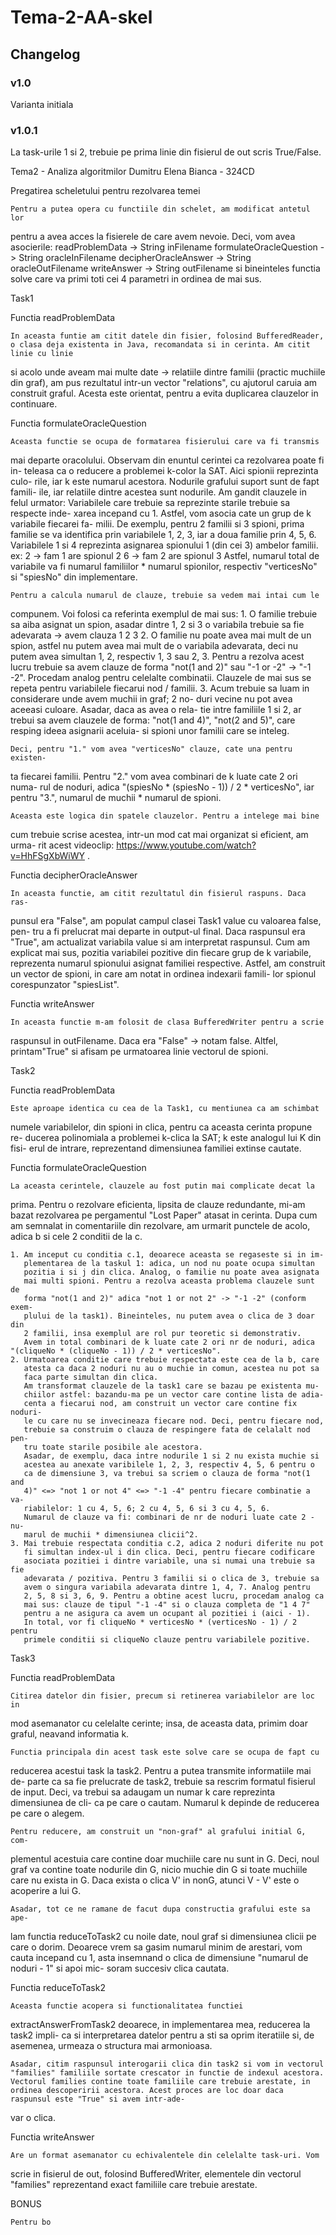 # Tema-2-AA-skel 

## Changelog

### v1.0

Varianta initiala

### v1.0.1

La task-urile 1 si 2, trebuie pe prima linie din fisierul de out scris True/False.



Tema2 - Analiza algoritmilor
Dumitru Elena Bianca - 324CD


Pregatirea scheletului pentru rezolvarea temei

	Pentru a putea opera cu functiile din schelet, am modificat antetul lor
pentru a avea acces la fisierele de care avem nevoie. Deci, vom avea asocierile:
	readProblemData -> String inFilename
	formulateOracleQuestion -> String oracleInFilename
	decipherOracleAnswer -> String oracleOutFilename
	writeAnswer -> String outFilename
si bineinteles functia solve care va primi toti cei 4 parametri in ordinea de 
mai sus.


Task1

Functia readProblemData

	In aceasta funtie am citit datele din fisier, folosind BufferedReader, o clasa deja existenta in Java, recomandata si in cerinta. Am citit linie cu linie
si acolo unde aveam mai multe date -> relatiile dintre familii (practic muchiile
din graf), am pus rezultatul intr-un vector "relations", cu ajutorul caruia am
construit graful. Acesta este orientat, pentru a evita duplicarea clauzelor in
continuare.

Functia formulateOracleQuestion

	Aceasta functie se ocupa de formatarea fisierului care va fi transmis 
mai departe oracolului. Observam din enuntul cerintei ca rezolvarea poate fi in-
teleasa ca o reducere a problemei k-color la SAT. Aici spionii reprezinta culo-
rile, iar k este numarul acestora. Nodurile grafului suport sunt de fapt famili-
ile, iar relatiile dintre acestea sunt nodurile.
	Am gandit clauzele in felul urmator:
	Variabilele care trebuie sa reprezinte starile trebuie sa respecte inde-
xarea incepand cu 1. Astfel, vom asocia cate un grup de k variabile fiecarei fa-
milii. 
	De exemplu, pentru 2 familii si 3 spioni, prima familie se va identifica
prin variabilele 1, 2, 3, iar a doua familie prin 4, 5, 6. Variabilele 1 si 4
reprezinta asignarea spionului 1 (din cei 3) ambelor familii.
ex: 2 -> fam 1 are spionul 2
    6 -> fam 2 are spionul 3
	Astfel, numarul total de variabile va fi numarul familiilor * numarul 
spionilor, respectiv "verticesNo" si "spiesNo" din implementare.

	Pentru a calcula numarul de clauze, trebuie sa vedem mai intai cum le 
compunem. Voi folosi ca referinta exemplul de mai sus:
	1. O familie trebuie sa aiba asignat un spion, asadar dintre 1, 2 si 3
	   o variabila trebuie sa fie adevarata -> avem clauza 1 2 3
	2. O familie nu poate avea mai mult de un spion, astfel nu putem avea
	   mai mult de o variabila adevarata, deci nu putem avea simultan 1, 2,
	   respectiv 1, 3 sau 2, 3. Pentru a rezolva acest lucru trebuie sa avem
	   clauze de forma "not(1 and 2)" sau "-1 or -2" -> "-1 -2". Procedam
	   analog pentru celelalte combinatii.
	Clauzele de mai sus se repeta pentru variabilele fiecarui nod / familii.
	3. Acum trebuie sa luam in considerare unde avem muchii in graf; 2 no-
	   duri vecine nu pot avea aceeasi culoare. Asadar, daca as avea o rela-
	   tie intre familiile 1 si 2, ar trebui sa avem clauzele de forma:
	   "not(1 and 4)", "not(2 and 5)", care resping ideea asignarii aceluia-
	   si spioni unor familii care se inteleg.

	Deci, pentru "1." vom avea "verticesNo" clauze, cate una pentru existen-
ta fiecarei familii. Pentru "2." vom avea combinari de k luate cate 2 ori numa-
rul de noduri, adica "(spiesNo * (spiesNo - 1)) / 2 * verticesNo", iar pentru 
"3.", numarul de muchii * numarul de spioni.

	Aceasta este logica din spatele clauzelor. Pentru a intelege mai bine 
cum trebuie scrise acestea, intr-un mod cat mai organizat si eficient, am urma-
rit acest videoclip: https://www.youtube.com/watch?v=HhFSgXbWiWY .


Functia decipherOracleAnswer

	In aceasta functie, am citit rezultatul din fisierul raspuns. Daca ras-
punsul era "False", am populat campul clasei Task1 value cu valoarea false, pen-
tru a fi prelucrat mai departe in output-ul final. Daca raspunsul era "True", am
actualizat variabila value si am interpretat raspunsul.
	Cum am explicat mai sus, pozitia variabilei pozitive din fiecare grup de
k variabile, reprezenta numarul spionului asignat familiei respective. Astfel, 
am construit un vector de spioni, in care am notat in ordinea indexarii famili-
lor spionul corespunzator "spiesList".

Functia writeAnswer

	In aceasta functie m-am folosit de clasa BufferedWriter pentru a scrie
raspunsul in outFilename. Daca era "False" -> notam false. Altfel, printam"True"
si afisam pe urmatoarea linie vectorul de spioni.


Task2


Functia readProblemData

	Este aproape identica cu cea de la Task1, cu mentiunea ca am schimbat
numele variabilelor, din spioni in clica, pentru ca aceasta cerinta propune re-
ducerea polinomiala a problemei k-clica la SAT; k este analogul lui K din fisi-
erul de intrare, reprezentand dimensiunea familiei extinse cautate.

Functia formulateOracleQuestion

	La aceasta cerintele, clauzele au fost putin mai complicate decat la 
prima. Pentru o rezolvare eficienta, lipsita de clauze redundante, mi-am bazat
rezolvarea pe pergamentul "Lost Paper" atasat in cerinta. 
	Dupa cum am semnalat in comentariile din rezolvare, am urmarit punctele
de acolo, adica b si cele 2 conditii de la c.
	
	1. Am inceput cu conditia c.1, deoarece aceasta se regaseste si in im-
	   plementarea de la taskul 1: adica, un nod nu poate ocupa simultan
	   pozitia i si j din clica. Analog, o familie nu poate avea asignata
	   mai multi spioni. Pentru a rezolva aceasta problema clauzele sunt de
	   forma "not(1 and 2)" adica "not 1 or not 2" -> "-1 -2" (conform exem-
	   plului de la task1). Bineinteles, nu putem avea o clica de 3 doar din
	   2 familii, insa exemplul are rol pur teoretic si demonstrativ.
	   Avem in total combinari de k luate cate 2 ori nr de noduri, adica 		   "(cliqueNo * (cliqueNo - 1)) / 2 * verticesNo".
	2. Urmatoarea conditie care trebuie respectata este cea de la b, care 
	   atesta ca daca 2 noduri nu au o muchie in comun, acestea nu pot sa 
	   faca parte simultan din clica.
	   Am transformat clauzele de la task1 care se bazau pe existenta mu-
	   chiilor astfel: bazandu-ma pe un vector care contine lista de adia-
	   centa a fiecarui nod, am construit un vector care contine fix noduri-
	   le cu care nu se invecineaza fiecare nod. Deci, pentru fiecare nod, 
	   trebuie sa construim o clauza de respingere fata de celalalt nod pen-
	   tru toate starile posibile ale acestora.
	   Asadar, de exemplu, daca intre nodurile 1 si 2 nu exista muchie si 
	   acestea au anexate varibilele 1, 2, 3, respectiv 4, 5, 6 pentru o 
	   ca de dimensiune 3, va trebui sa scriem o clauza de forma "not(1 and
	   4)" <=> "not 1 or not 4" <=> "-1 -4" pentru fiecare combinatie a va-
	   riabilelor: 1 cu 4, 5, 6; 2 cu 4, 5, 6 si 3 cu 4, 5, 6.
	   Numarul de clauze va fi: combinari de nr de noduri luate cate 2 - nu-
	   marul de muchii * dimensiunea clicii^2.
	3. Mai trebuie respectata conditia c.2, adica 2 noduri diferite nu pot
	   fi simultan index-ul i din clica. Deci, pentru fiecare codificare
	   asociata pozitiei i dintre variabile, una si numai una trebuie sa fie
	   adevarata / pozitiva. Pentru 3 familii si o clica de 3, trebuie sa 
	   avem o singura variabila adevarata dintre 1, 4, 7. Analog pentru 
	   2, 5, 8 si 3, 6, 9. Pentru a obtine acest lucru, procedam analog ca
	   mai sus: clauze de tipul "-1 -4" si o clauza completa de "1 4 7" 
	   pentru a ne asigura ca avem un ocupant al pozitiei i (aici - 1).
	   In total, vor fi cliqueNo * verticesNo * (verticesNo - 1) / 2 pentru
	   primele conditii si cliqueNo clauze pentru variabilele pozitive.


Task3


Functia readProblemData

	Citirea datelor din fisier, precum si retinerea variabilelor are loc in
mod asemanator cu celelalte cerinte; insa, de aceasta data, primim doar graful,
neavand informatia k.

	Functia principala din acest task este solve care se ocupa de fapt cu 
reducerea acestui task la task2. Pentru a putea transmite informatiile mai de-
parte ca sa fie prelucrate de task2, trebuie sa rescrim formatul fisierul de 
input. Deci, va trebui sa adaugam un numar k care reprezinta dimensiunea de cli-
ca pe care o cautam. Numarul k depinde de reducerea pe care o alegem.

	Pentru reducere, am construit un "non-graf" al grafului initial G, com-
plementul acestuia care contine doar muchiile care nu sunt in G. Deci, noul graf
va contine toate nodurile din G, nicio muchie din G si toate muchiile care nu 
exista in G. Daca exista o clica V' in nonG, atunci V - V' este o acoperire a 
lui G.

	Asadar, tot ce ne ramane de facut dupa constructia grafului este sa ape-
lam functia reduceToTask2 cu noile date, noul graf si dimensiunea clicii pe care
o dorim. Deoarece vrem sa gasim numarul minim de arestari, vom cauta incepand 
cu 1, asta insemnand o clica de dimensiune "numarul de noduri - 1" si apoi mic-
soram succesiv clica cautata.

Functia reduceToTask2

	Aceasta functie acopera si functionalitatea functiei 
extractAnswerFromTask2 deoarece, in implementarea mea, reducerea la task2 impli-
ca si interpretarea datelor pentru a sti sa oprim iteratiile si, de asemenea, urmeaza o structura mai armonioasa.

	Asadar, citim raspunsul interogarii clica din task2 si vom in vectorul "families" familiile sortate crescator in functie de indexul acestora. Vectorul families contine toate familiile care trebuie arestate, in ordinea descoperirii acestora. Acest proces are loc doar daca raspunsul este "True" si avem intr-ade-
var o clica.
  
Functia writeAnswer

	Are un format asemanator cu echivalentele din celelalte task-uri. Vom
scrie in fisierul de out, folosind BufferedWriter, elementele din vectorul 
"families" reprezentand exact familiile care trebuie arestate.


BONUS	

	Pentru bo
























